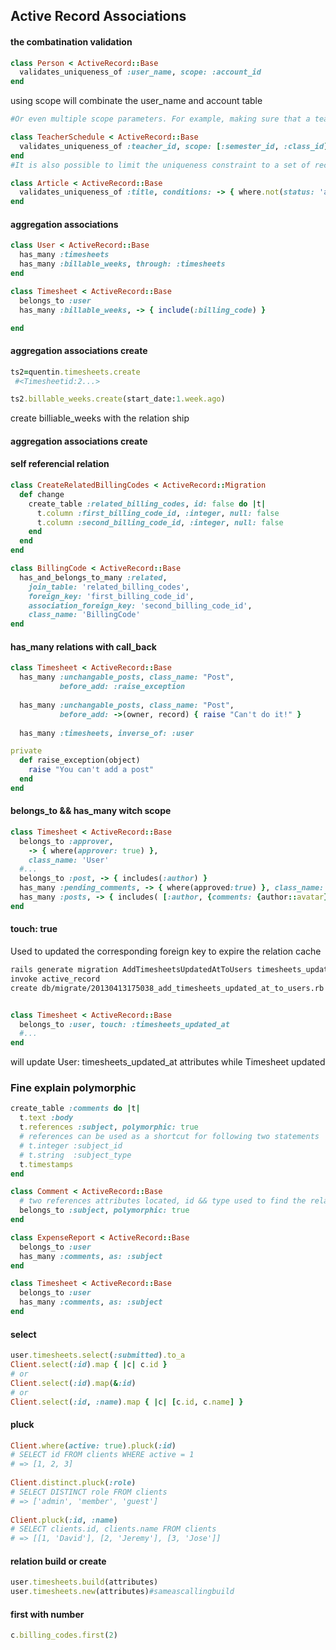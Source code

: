 ## Active Record Associations

#### the combatination validation

```ruby
class Person < ActiveRecord::Base
  validates_uniqueness_of :user_name, scope: :account_id
end
```
using scope will combinate the user_name and account table

```ruby
#Or even multiple scope parameters. For example, making sure that a teacher can only #be on the schedule once per semester for a particular class.

class TeacherSchedule < ActiveRecord::Base
  validates_uniqueness_of :teacher_id, scope: [:semester_id, :class_id]
end
#It is also possible to limit the uniqueness constraint to a set of records matching #certain conditions. In this example archived articles are not being taken into #consideration when validating uniqueness of the title attribute:

class Article < ActiveRecord::Base
  validates_uniqueness_of :title, conditions: -> { where.not(status: 'archived') }
end
```


#### aggregation associations

```ruby
class User < ActiveRecord::Base
  has_many :timesheets
  has_many :billable_weeks, through: :timesheets
end 

class Timesheet < ActiveRecord::Base
  belongs_to :user
  has_many :billable_weeks, -> { include(:billing_code) }

end
```

#### aggregation associations create

```ruby
ts2=quentin.timesheets.create
 #<Timesheetid:2...>

ts2.billable_weeks.create(start_date:1.week.ago)
```

create billiable_weeks with the relation ship

#### aggregation associations create

#### self referencial relation

```ruby
class CreateRelatedBillingCodes < ActiveRecord::Migration
  def change
    create_table :related_billing_codes, id: false do |t|
      t.column :first_billing_code_id, :integer, null: false 
      t.column :second_billing_code_id, :integer, null: false
    end 
  end
end

class BillingCode < ActiveRecord::Base
  has_and_belongs_to_many :related,
    join_table: 'related_billing_codes',
    foreign_key: 'first_billing_code_id',
    association_foreign_key: 'second_billing_code_id',
    class_name: 'BillingCode'
end
```

#### has_many relations with call_back

```ruby
class Timesheet < ActiveRecord::Base
  has_many :unchangable_posts, class_name: "Post",
           before_add: :raise_exception
           
  has_many :unchangable_posts, class_name: "Post",
           before_add: ->(owner, record) { raise "Can't do it!" }
           
  has_many :timesheets, inverse_of: :user

private
  def raise_exception(object)
    raise "You can't add a post"
  end
end
```


#### belongs_to && has_many witch scope

```ruby
class Timesheet < ActiveRecord::Base 
  belongs_to :approver,
    -> { where(approver: true) },
    class_name: 'User'
  #...
  belongs_to :post, -> { includes(:author) }
  has_many :pending_comments, -> { where(approved:true) }, class_name: 'Comment'
  has_many :posts, -> { includes( [:author, {comments: {author::avatar}}]) }
end
```

#### touch: true

Used to updated the corresponding foreign key to expire the relation cache
```bash
rails generate migration AddTimesheetsUpdatedAtToUsers timesheets_updated_at:datetime
invoke active_record
create db/migrate/20130413175038_add_timesheets_updated_at_to_users.rb
```

```ruby

class Timesheet < ActiveRecord::Base
  belongs_to :user, touch: :timesheets_updated_at 
  #...
end
```
will update User: timesheets_updated_at attributes while Timesheet updated


### Fine explain polymorphic

```ruby
create_table :comments do |t|
  t.text :body
  t.references :subject, polymorphic: true
  # references can be used as a shortcut for following two statements
  # t.integer :subject_id
  # t.string  :subject_type
  t.timestamps
end

class Comment < ActiveRecord::Base
  # two references attributes located, id && type used to find the relation
  belongs_to :subject, polymorphic: true
end

class ExpenseReport < ActiveRecord::Base
  belongs_to :user
  has_many :comments, as: :subject
end

class Timesheet < ActiveRecord::Base
  belongs_to :user
  has_many :comments, as: :subject
end
```

#### select

```ruby
user.timesheets.select(:submitted).to_a
Client.select(:id).map { |c| c.id }
# or
Client.select(:id).map(&:id)
# or
Client.select(:id, :name).map { |c| [c.id, c.name] }
```

#### pluck

```ruby
Client.where(active: true).pluck(:id)
# SELECT id FROM clients WHERE active = 1
# => [1, 2, 3]
 
Client.distinct.pluck(:role)
# SELECT DISTINCT role FROM clients
# => ['admin', 'member', 'guest']
 
Client.pluck(:id, :name)
# SELECT clients.id, clients.name FROM clients
# => [[1, 'David'], [2, 'Jeremy'], [3, 'Jose']]
```

#### relation build or create
```ruby
user.timesheets.build(attributes)
user.timesheets.new(attributes)#sameascallingbuild
```

#### first with number

```ruby
c.billing_codes.first(2)
```
